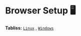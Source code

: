 # Browser Setup 🖥️

**Tabliss:** [`Linux`](./Tabliss/tabliss_linux.json) , [`Windows`](./Tabliss/tabliss_windows.json)
